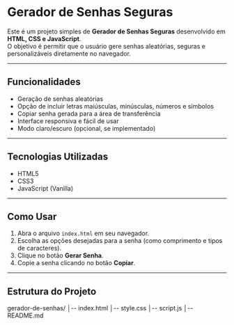 # Gerador de Senhas Seguras

Este é um projeto simples de **Gerador de Senhas Seguras** desenvolvido em **HTML, CSS e JavaScript**.  
O objetivo é permitir que o usuário gere senhas aleatórias, seguras e personalizáveis diretamente no navegador.

---

## Funcionalidades

- Geração de senhas aleatórias
- Opção de incluir letras maiúsculas, minúsculas, números e símbolos
- Copiar senha gerada para a área de transferência
- Interface responsiva e fácil de usar
- Modo claro/escuro (opcional, se implementado)

---

## Tecnologias Utilizadas

- HTML5
- CSS3
- JavaScript (Vanilla)

---

## Como Usar

1. Abra o arquivo `index.html` em seu navegador.  
2. Escolha as opções desejadas para a senha (como comprimento e tipos de caracteres).  
3. Clique no botão **Gerar Senha**.  
4. Copie a senha clicando no botão **Copiar**.

---

## Estrutura do Projeto
gerador-de-senhas/
│-- index.html
│-- style.css
│-- script.js
│-- README.md
